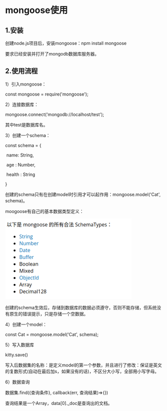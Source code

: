 # mongoose使用

## 1.安装

创建node.js项目后，安装mongoose：npm install mongoose

要求已经安装并打开了mongodb数据库服务器。

## 2.使用流程

1）引入mongoose：

const mongoose = require('mongoose');

2）连接数据库：

mongoose.connect('mongodb://localhost/test');

其中test是数据库名。

3）创建一个schema：

const schema = {

​    name: String,

​    age : Number,

​    health : String

}

创建的schema只有在创建model时引用才可以起作用：mongoose.model('Cat', schema)。

moogoose有自己的基本数据类型定义：

![image-20211124161410189](image-20211124161410189.png)

创建的schema生效后，存储到数据库的数据必须遵守，否则不能存储，但系统没有原生的错误提示，只是存储一个空数据。

4）创建一个model：

const Cat = mongoose.model('Cat', schema);

5）写入数据库

kitty.save()

写入后数据集的名称：是定义model的第一个参数，并且进行了修改：保证是英文的复数形式(自动在最后加s，如果没有的话)，不区分大小写，全部用小写字母。

6）数据查询

数据集.find({查询条件}, callback(err, 查询结果)=>{})

查询结果是一个Array，data[0]._doc是查询出的文档。